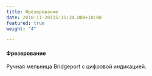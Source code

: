 ```yaml
---
title: Фрезерование
date: 2018-11-28T15:15:34.000+10:00
featured: true
weight: "4"

---
```

#### Фрезерование

 Ручная мельница Bridgeport с цифровой индикацией.